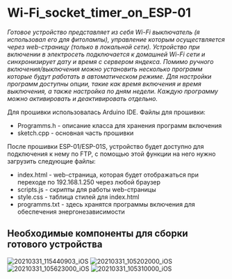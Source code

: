 # Wi-Fi_socket_timer_on_ESP-01
*Готовое устройство представляет из себя Wi-Fi выключатель (я использовал его для фитолампы), управление которым осуществляется через web-страницу (только в локальной сети). Устройство при включении в электросеть подключается к домашней Wi-Fi сети и синхронизирует дату и время с сервером яндекса. Помимо ручного включения/выключения можно установить несколько программ которые будут работать в автоматическом режиме. Для настройки программ доступны опции, такие как время включения и время выключения, а также настройка по дням недели. Каждую программу можно активировать и деактивировать отдельно.*

Для прошивки использовалась Arduino IDE. Файлы для прошивки:
* Programms.h - описание класса для хранения программ включения
* sketch.cpp - основная часть прошивки

После прошивки ESP-01/ESP-01S, устройство будет доступно для подключения к нему по FTP, с помощью этой функции на него нужно загрузить следующие файлы:
* index.html - web-страница, которая будет отображаться при переходе по 192.168.1.250 через любой браузер
* scripts.js - скрипты для работы web-страницы
* style.css - таблица стилей для index.html
* programms.txt - здесь хранятся программы включения для обеспечения энергонезависимости
## Необходимые компоненты для сборки готового устройства
![20210331_115440903_iOS](https://user-images.githubusercontent.com/79152989/113520503-33b70000-959c-11eb-9c45-031456541c07.jpg)
![20210331_105202000_iOS](https://user-images.githubusercontent.com/79152989/113520507-36b1f080-959c-11eb-9171-c41465ee5577.jpg)
![20210331_105623000_iOS](https://user-images.githubusercontent.com/79152989/113520512-3a457780-959c-11eb-9f46-5b41de136590.jpg)
![20210331_105310000_iOS](https://user-images.githubusercontent.com/79152989/113520514-3c0f3b00-959c-11eb-8398-d74fd18b442c.jpg)
